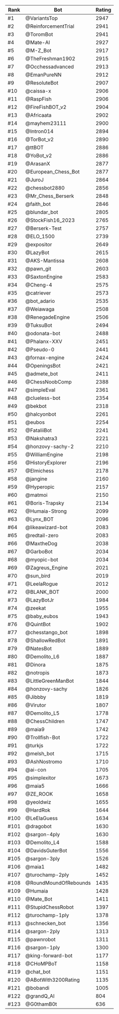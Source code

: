 Rank|Bot|Rating
---|---|---
#1|@VariantsTop|2947
#2|@ReinforcementTrial|2941
#3|@ToromBot|2941
#4|@Mate-AI|2927
#5|@M-Z_Bot|2917
#6|@TheFreshman1902|2915
#7|@Occhessadvanced|2913
#8|@EmanPureNN|2912
#9|@ResoluteBot|2907
#10|@caissa-x|2906
#11|@RaspFish|2906
#12|@FireFishBOT_v2|2904
#13|@Africaata|2902
#14|@mayhem23111|2900
#15|@Intron014|2894
#16|@TorBot_v2|2890
#17|@ttBOT|2886
#18|@YoBot_v2|2886
#19|@ArasanX|2877
#20|@European_Chess_Bot|2877
#21|@JuroJ|2864
#22|@chessbot2880|2856
#23|@Mr_Chess_Berserk|2848
#24|@faith_bot|2846
#25|@blundar_bot|2805
#26|@StockFish16_2023|2765
#27|@Berserk-Test|2757
#28|@ELO_1500|2739
#29|@expositor|2649
#30|@LazyBot|2615
#31|@AKS-Mantissa|2608
#32|@pawn_git|2603
#33|@SaxtonEngine|2583
#34|@Cheng-4|2575
#35|@catriever|2573
#36|@bot_adario|2535
#37|@Weiawaga|2508
#38|@RenegadeEngine|2506
#39|@TuksuBot|2494
#40|@odonata-bot|2488
#41|@Phalanx-XXV|2451
#42|@Pseudo-0|2441
#43|@fornax-engine|2424
#44|@OpeningsBot|2421
#45|@admete_bot|2411
#46|@ChessNoobComp|2388
#47|@simpleEval|2361
#48|@clueless-bot|2354
#49|@bekbot|2318
#50|@halcyonbot|2261
#51|@eubos|2254
#52|@FataliiBot|2241
#53|@Nakshatra3|2221
#54|@honzovy-sachy-2|2210
#55|@WilliamEngine|2198
#56|@HistoryExplorer|2196
#57|@Elmichess|2178
#58|@jangine|2160
#59|@Hyperopic|2157
#60|@matmoi|2150
#61|@Boris-Trapsky|2134
#62|@Humaia-Strong|2099
#63|@Lynx_BOT|2096
#64|@likeawizard-bot|2083
#65|@redtail-zero|2083
#66|@MaxtheDog|2038
#67|@GarboBot|2034
#68|@myopic-bot|2034
#69|@Zagreus_Engine|2021
#70|@sun_bird|2019
#71|@LeelaRogue|2012
#72|@BLANK_BOT|2000
#73|@LazyBotJr|1984
#74|@zeekat|1955
#75|@baby_eubos|1943
#76|@QuintBot|1902
#77|@chesstango_bot|1898
#78|@ShallowRedBot|1891
#79|@NatesBot|1889
#80|@Demolito_L6|1887
#81|@Dinora|1875
#82|@notropis|1873
#83|@LittleGreenManBot|1844
#84|@honzovy-sachy|1826
#85|@Jibbby|1819
#86|@Virutor|1807
#87|@Demolito_L5|1778
#88|@ChessChildren|1747
#89|@maia9|1742
#90|@Trollfish-Bot|1722
#91|@turkjs|1722
#92|@melsh_bot|1715
#93|@AshNostromo|1710
#94|@ai-con|1705
#95|@simplexitor|1673
#96|@maia5|1666
#97|@ZE_ROOK|1658
#98|@yeoldwiz|1655
#99|@HardRok|1644
#100|@LeElaGuess|1634
#101|@dragobot|1630
#102|@sargon-4ply|1630
#103|@Demolito_L4|1588
#104|@DavidsGuterBot|1556
#105|@sargon-3ply|1526
#106|@maia1|1482
#107|@turochamp-2ply|1452
#108|@RoundMoundOfRebounds|1435
#109|@Humaia|1428
#110|@Mate_Bot|1411
#111|@StupidChessRobot|1397
#112|@turochamp-1ply|1378
#113|@schnecken_bot|1356
#114|@sargon-2ply|1313
#115|@pawnrobot|1311
#116|@sargon-1ply|1300
#117|@king-forward-bot|1177
#118|@CHoMPBoT|1158
#119|@chat_bot|1151
#120|@ABotWith3200Rating|1135
#121|@bobandi|1005
#122|@grandQ_AI|804
#123|@G0thamB0t|636
